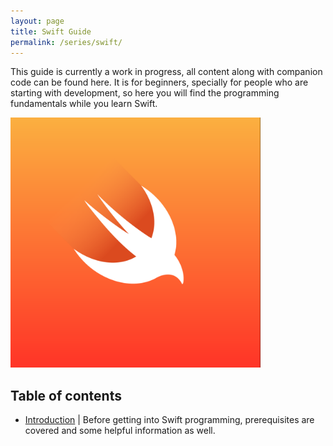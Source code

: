 ```yaml
---
layout: page
title: Swift Guide
permalink: /series/swift/
---
```


This guide is currently a work in progress, all content along with companion code can be found here. It is for beginners, specially for people who are starting with development, so here you will find the programming fundamentals while you learn Swift.

<img src="./images/swift-logo.png" width="400" height="400">

## Table of contents
- [Introduction](./introduction) | Before getting into Swift programming, prerequisites are covered and some helpful information as well.